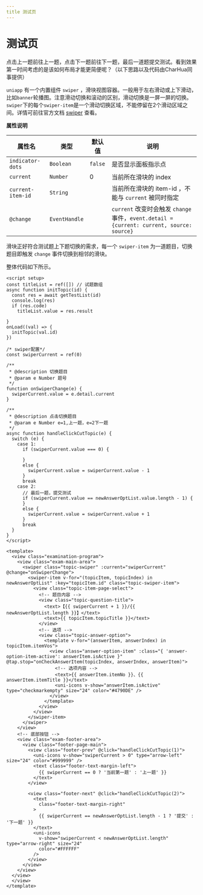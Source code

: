 ```yaml
---
title 测试页
---
```

# 测试页

点击上一题前往上一题，点击下一题前往下一题，最后一道题提交测试。看到效果第一时间考虑的是该如何布局才能更简便呢？（以下思路以及代码由CharHua同事提供）

`uniapp` 有一个内置组件 `swiper` ，滑块视图容器。一般用于左右滑动或上下滑动，比如`banner`轮播图。注意滑动切换和滚动的区别，滑动切换是一屏一屏的切换。`swiper`下的每个`swiper-item`是一个滑动切换区域，不能停留在2个滑动区域之间。详情可前往官方文档 [swiper](https://uniapp.dcloud.net.cn/component/swiper.html#swiper) 查看。

**属性说明**

| 属性名 | 类型 | 默认值 | 说明 |
| --- | --- | --- | --- |
| `indicator-dots` | `Boolean` | `false` | 是否显示面板指示点 |
| `current` | `Number` | 0 | 当前所在滑块的 index |
| `current-item-id` | `String` |  | 当前所在滑块的 item-id ，不能与 `current` 被同时指定 |
| `@change` | `EventHandle` |  | `current` 改变时会触发 `change` 事件，`event.detail = {current: current, source: source}` |

滑块正好符合测试题上下题切换的需求，每一个 `swiper-item` 为一道题目，切换题目即触发 `change` 事件切换到相邻的滑块。

整体代码如下所示。

```vue
<script setup>
const titleList = ref([]) // 试题数组
async function initTopic(id) {
  const res = await getTestList(id)
  console.log(res)
  if (res.code)
    titleList.value = res.result

}
onLoad((val) => {
  initTopic(val.id)
})

/* swiper配置*/
const swiperCurrent = ref(0)

/**
 * @description 切换题目
 * @param e Number 题号
 */
function onSwiperChange(e) {
  swiperCurrent.value = e.detail.current
}

/**
 * @description 点击切换题目
 * @param e Number e=1,上一题，e=2下一题
 */
async function handleClickCutTopic(e) {
  switch (e) {
    case 1:
      if (swiperCurrent.value === 0) {

      }
      else {
        swiperCurrent.value = swiperCurrent.value - 1
      }
      break
    case 2:
      // 最后一题，提交测试
      if (swiperCurrent.value == newAnswerOptList.value.length - 1) {
      }
      else {
        swiperCurrent.value = swiperCurrent.value + 1
      }
      break
  }
}
</script>

<template>
  <view class="examination-program">
    <view class="exam-main-area">
      <swiper class="topic-swiper" :current="swiperCurrent" @change="onSwiperChange">
        <swiper-item v-for="(topicItem, topicIndex) in newAnswerOptList" :key="topicItem.id" class="topic-swiper-item">
          <view class="topic-item-page-select">
            <!-- 题目内容 -->
            <view class="topic-question-title">
              <text>【{{ swiperCurrent + 1 }}/{{ newAnswerOptList.length }}】</text>
              <text>{{ topicItem.topicTitle }}</text>
            </view>
            <!-- 选项 -->
            <view class="topic-answer-option">
              <template v-for="(answerItem, answerIndex) in topicItem.itemVos">
                <view class="answer-option-item" :class="{ 'answer-option-item-active': answerItem.isActive }" @tap.stop="onCheckAnswerItem(topicIndex, answerIndex, answerItem)">
                  <!-- 选项内容 -->
                  <text>{{ answerItem.itemNo }}、{{ answerItem.itemTitle }}</text>
                  <uni-icons v-show="answerItem.isActive" type="checkmarkempty" size="24" color="#4790DE" />
                </view>
              </template>
            </view>
          </view>
        </swiper-item>
      </swiper>
    </view>
    <!-- 底部按钮 -->
    <view class="exam-footer-area">
      <view class="footer-page-main">
        <view class="footer-prev" @click="handleClickCutTopic(1)">
          <uni-icons v-show="swiperCurrent > 0" type="arrow-left" size="24" color="#999999" />
          <text class="footer-text-margin-left">
            {{ swiperCurrent == 0 ? '当前第一题' : '上一题' }}
          </text>
        </view>

        <view class="footer-next" @click="handleClickCutTopic(2)">
          <text
            class="footer-text-margin-right"
          >
            {{ swiperCurrent == newAnswerOptList.length - 1 ? '提交' : '下一题' }}
          </text>
          <uni-icons
            v-show="swiperCurrent < newAnswerOptList.length" type="arrow-right" size="24"
            color="#FFFFFF"
          />
        </view>
      </view>
    </view>
  </view>
  </view>
</template>
```
